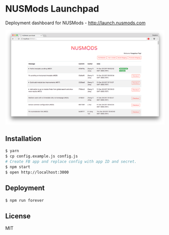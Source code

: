 # NUSMods Launchpad

Deployment dashboard for NUSMods - http://launch.nusmods.com

![Demo](screenshots/demo.png)

## Installation

```sh
$ yarn
$ cp config.example.js config.js
# Create FB app and replace config with app ID and secret.
$ npm start
$ open http://localhost:3000
```

## Deployment

```sh
$ npm run forever
```

## License

MIT
